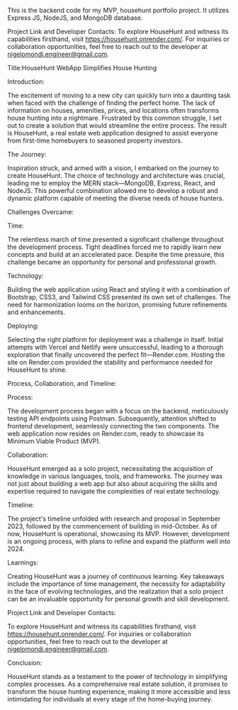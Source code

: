 This is the backend code for my MVP, househunt portfolio project.
It utilizes Express JS, NodeJS, and  MongoDB database.

Project Link and Developer Contacts:
To explore HouseHunt and witness its capabilities firsthand, visit https://househunt.onrender.com/. For inquiries or collaboration opportunities, feel free to reach out to the developer at nigelomondi.engineer@gmail.com.

Title:HouseHunt WebApp Simplifies House Hunting

Introduction:

The excitement of moving to a new city can quickly turn into a daunting task when faced with the challenge of finding the perfect home. The lack of information on houses, amenities, prices, and locations often transforms house hunting into a nightmare. Frustrated by this common struggle, I set out to create a solution that would streamline the entire process. The result is HouseHunt, a real estate web application designed to assist everyone from first-time homebuyers to seasoned property investors.

The Journey:

Inspiration struck, and armed with a vision, I embarked on the journey to create HouseHunt. The choice of technology and architecture was crucial, leading me to employ the MERN stack—MongoDB, Express, React, and NodeJS. This powerful combination allowed me to develop a robust and dynamic platform capable of meeting the diverse needs of house hunters.

Challenges Overcame:

Time:

The relentless march of time presented a significant challenge throughout the development process. Tight deadlines forced me to rapidly learn new concepts and build at an accelerated pace. Despite the time pressure, this challenge became an opportunity for personal and professional growth.

Technology:

Building the web application using React and styling it with a combination of Bootstrap, CSS3, and Tailwind CSS presented its own set of challenges. The need for harmonization looms on the horizon, promising future refinements and enhancements.

Deploying:

Selecting the right platform for deployment was a challenge in itself. Initial attempts with Vercel and Netlify were unsuccessful, leading to a thorough exploration that finally uncovered the perfect fit—Render.com. Hosting the site on Render.com provided the stability and performance needed for HouseHunt to shine.

Process, Collaboration, and Timeline:

Process:

The development process began with a focus on the backend, meticulously testing API endpoints using Postman. Subsequently, attention shifted to frontend development, seamlessly connecting the two components. The web application now resides on Render.com, ready to showcase its Minimum Viable Product (MVP).

Collaboration:

HouseHunt emerged as a solo project, necessitating the acquisition of knowledge in various languages, tools, and frameworks. The journey was not just about building a web app but also about acquiring the skills and expertise required to navigate the complexities of real estate technology.

Timeline:

The project's timeline unfolded with research and proposal in September 2023, followed by the commencement of building in mid-October. As of now, HouseHunt is operational, showcasing its MVP. However, development is an ongoing process, with plans to refine and expand the platform well into 2024.

Learnings:

Creating HouseHunt was a journey of continuous learning. Key takeaways include the importance of time management, the necessity for adaptability in the face of evolving technologies, and the realization that a solo project can be an invaluable opportunity for personal growth and skill development.

Project Link and Developer Contacts:

To explore HouseHunt and witness its capabilities firsthand, visit https://househunt.onrender.com/. For inquiries or collaboration opportunities, feel free to reach out to the developer at nigelomondi.engineer@gmail.com.

Conclusion:

HouseHunt stands as a testament to the power of technology in simplifying complex processes. As a comprehensive real estate solution, it promises to transform the house hunting experience, making it more accessible and less intimidating for individuals at every stage of the home-buying journey.
